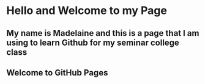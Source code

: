 # Hello and Welcome to my Page
## My name is Madelaine and this is a page that I am using to learn Github for my seminar college class
## Welcome to GitHub Pages

